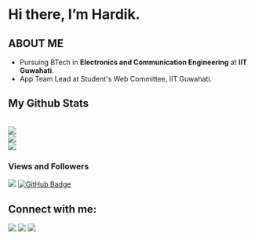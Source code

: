 # Hi there, I’m Hardik.

## ABOUT ME
- Pursuing BTech in **Electronics and Communication Engineering** at **IIT Guwahati**.
- App Team Lead at Student's Web Committee, IIT Guwahati.

## My Github Stats

<br/>
  <img src="https://github-readme-stats.vercel.app/api?username=hardikroongta8&show_icons=true&title_color=00e7ff&hide_border=true&icon_color=00e7ff&text_color=ffffff&bg_color=060A0CD0">
<br/>
  <img src="https://github-readme-streak-stats.herokuapp.com/?user=hardikroongta8&theme=black-ice&hide_border=true&stroke=0000&background=060A0CD0"/>
<br/>
<img src="https://github-readme-activity-graph.vercel.app/graph?username=hardikroongta8&area_color=99f5ff&bg_color=060A0CD0&color=00e7ff&line=00e7ff&point=00475f&area=true&hide_border=true" />

### Views and Followers
<img src="https://komarev.com/ghpvc/?username=hardikroongta8">
<a href="https://github.com/hardikroongta8?tab=followers">
  <img src="https://img.shields.io/github/followers/hardikroongta8?label=Followers&style=social" alt="GitHub Badge">
</a>

## Connect with me:
<p align="left">
  <a href="https://www.linkedin.com/in/hardikroongta8"><img src="https://img.icons8.com/fluent/48/000000/linkedin.png"/></a>
  <a href="https://www.instagram.com/hardikroongta8/"><img src="https://img.icons8.com/fluent/48/000000/instagram-new.png"/></a>
  <a href="https://x.com/hardikroongta8"><img src="https://img.icons8.com/fluent/48/000000/twitterx.png"></a>
</p>
